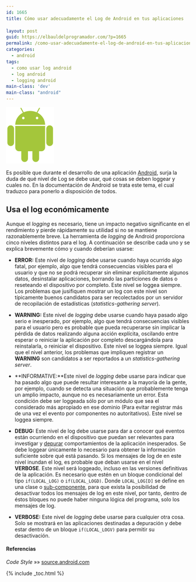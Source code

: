 ```yaml
---
id: 1665
title: Cómo usar adecuadamente el Log de Android en tus aplicaciones

layout: post
guid: https://elbauldelprogramador.com/?p=1665
permalink: /como-usar-adecuadamente-el-log-de-android-en-tus-aplicaciones/
categories:
  - android
tags:
  - como usar log android
  - log android
  - logging android
main-class: 'dev'
main-class: "android"
---
```

<img src="/assets/img/2013/07/android2.png" alt="Cómo usar adecuadamente el Log de Android en tus aplicaciones" width="132" height="154" class="thumbnail alignleft size-full wp-image-1756" />

Es posible que durante el desarrollo de una aplicación [Android][1], surja la duda de qué nivel de Log se debe usar, qué cosas se deben loggear y cuales no. En la documentación de Android se trata este tema, el cual traduzco para ponerlo a disposición de todos.

<!--ad-->

## Usa el log económicamente

Aunque el *logging* es necesario, tiene un impacto negativo significante en el rendimiento y pierde rápidamente su utilidad si no se mantiene razonablemente breve. La herramienta de *logging* de Android proporciona cinco niveles distintos para el log. A continuación se describe cada uno y se explica brevemente cómo y cuando deberían usarse:

  * **ERROR:** Este nivel de *logging* debe usarse cuando haya ocurrido algo fatal, por ejemplo, algo que tendrá consecuencias visibles para el usuario y que no se podrá recuperar sin eliminar explícitamente algunos datos, desinstalar aplicaciones, borrando las particiones de datos o reseteando el dispositivo por completo. Este nivel se loggea siempre. Los problemas que jusifiquen mostrar un log con este nivel son típicamente buenos candidatos para ser recolectados por un servidor de recopilación de estadísticas (*statistics-gathering server*).
  * **WARNING:** Este nivel de *logging* debe usarse cuando haya pasado algo serio e inesperado, por ejemplo, algo que tendrá consecuencias visibles para el usuario pero es probable que pueda recuperarse sin implicar la pérdida de datos realizando alguna acción explícita, oscilando entre esperar o reiniciar la aplicación por completo descargándola para reinstalarla, o reiniciar el dispositivo. Este nivel se loggea siempre. Igual que el nivel anterior, los problemas que impliquen registrar un **WARNING** son candidatos a ser reportados a un *statistics-gathering server*.
  * **INFORMATIVE:**Este nivel de *logging* debe usarse para indicar que ha pasado algo que puede resultar interesante a la mayoría de la gente, por ejemplo, cuando se detecta una situación que probablemente tenga un amplio impacto, aunque no es necesariamente un error. Esta condición debe ser loggeada sólo por un módulo que sea el considerado más apropiado en ese dominio (Para evitar registrar más de una vez el evento por componentes no autoritativos). Este nivel se loggea siempre.
  * **DEBUG:** Este nivel de log debe usarse para dar a conocer qué eventos están ocurriendo en el dispositivo que puedan ser relevantes para investigar y [depurar][2] comportamientos de la aplicación inesperados. Se debe loggear únicamente lo necesario para obtener la información suficiente sobre qué está pasando. Si los mensajes de log de en este nivel inundan el log, es probable que deban usarse en el nivel **VERBOSE**.
    Este nivel será loggeado, incluso en las versiones definitivas de la aplicación. Es necesario que estén en un bloque condicional del tipo `if(LOCAL_LOG)` o `if(LOCAL_LOGD)`. Donde `LOCAL_LOG[D]` se define en una clase o [sub-componente][3], para que exista la posibilidad de desactivar todos los mensajes de log en este nivel, por tanto, dentro de éstos bloques no puede haber ninguna lógica del programa, solo los mensajes de log.

  * **VERBOSE:** Este nivel de *logging* debe usarse para cualquier otra cosa. Solo se mostrará en las aplicaciones destinadas a depuración y debe estar dentro de un bloque `if(LOCAL_LOGV)` para permitir su desactivación.

#### Referencias

*Code Style* »» <a href="http://source.android.com/source/code-style.html#log-sparingly" target="_blank">source.android.com</a>



 [1]: https://elbauldelprogramador.com/curso-programacion-android/ "Android"
 [2]: https://elbauldelprogramador.com/?s=depurar&submit=
 [3]: https://elbauldelprogramador.com/fundamentos-programacion-android/ "Fundamentos programación Android: Conceptos básicos y componentes"

{% include _toc.html %}
